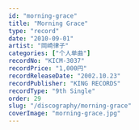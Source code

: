 ```yaml
---
id: "morning-grace"
title: "Morning Grace"
type: "record"
date: "2010-09-01"
artist: "岡崎律子"
categories: ["个人单曲"]
recordNo: "KICM-3037"
recordPrice: "1,000円"
recordReleaseDate: "2002.10.23"
recordPublisher: "KING RECORDS"
recordType: "9th Single"
order: 29
slug: "/discography/morning-grace"
coverImage: "morning-grace.jpg"
---
```



